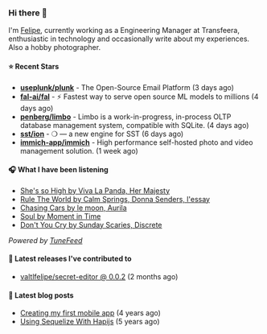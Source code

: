 ### Hi there 👋

I'm [Felipe](https://felipevm.com), currently working as a Engineering Manager at Transfeera, enthusiastic in technology and occasionally write about my experiences. Also a hobby photographer.

#### ⭐ Recent Stars
- **[useplunk/plunk](https://github.com/useplunk/plunk)** - The Open-Source Email Platform (3 days ago)
- **[fal-ai/fal](https://github.com/fal-ai/fal)** - ⚡ Fastest way to serve open source ML models to millions (4 days ago)
- **[penberg/limbo](https://github.com/penberg/limbo)** - Limbo is a work-in-progress, in-process OLTP database management system, compatible with SQLite. (4 days ago)
- **[sst/ion](https://github.com/sst/ion)** - ❍ — a new engine for SST (6 days ago)
- **[immich-app/immich](https://github.com/immich-app/immich)** - High performance self-hosted photo and video management solution. (1 week ago)

#### 🎧 What I have been listening
- [She&#39;s so High by Viva La Panda, Her Majesty](https://open.spotify.com/track/0tJvXxa4QmpVopRJypSlLy)
- [Rule The World by Calm Springs, Donna Senders, l&#39;essay](https://open.spotify.com/track/30lGvPbo5wFU65ZCd62UGV)
- [Chasing Cars by le moon, Aurila](https://open.spotify.com/track/6MbgvGntElWQ56sZPIFC1Z)
- [Soul by Moment in Time](https://open.spotify.com/track/43VvkZyh76hSu1aACUa4BK)
- [Don&#39;t You Cry by Sunday Scaries, Discrete](https://open.spotify.com/track/0sEkSDwCxjik95zgWLuzd5)

_Powered by [TuneFeed](https://tunefeed.app?ref=valtlfelipe-gh-profile)_ 

#### 🚀 Latest releases I've contributed to


- [valtlfelipe/secret-editor @ 0.0.2](https://github.com/valtlfelipe/secret-editor/releases/tag/0.0.2) (2 months ago)

#### 📄 Latest blog posts
- [Creating my first mobile app](https://felipevm.com/posts/creating-my-first-mobile-app/) (4 years ago)
- [Using Sequelize With Hapijs](https://felipevm.com/posts/using-sequelize-with-hapijs/) (5 years ago)

